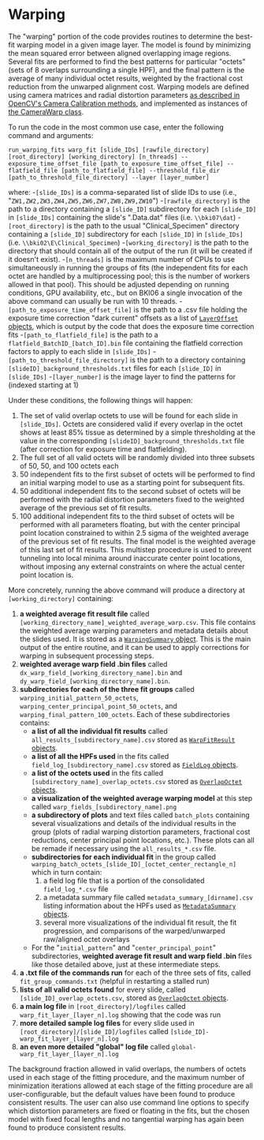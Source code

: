 # Warping

The "warping" portion of the code provides routines to determine the best-fit warping model in a given image layer. The model is found by minimizing the mean squared error between aligned overlapping image regions. Several fits are performed to find the best patterns for particular "octets" (sets of 8 overlaps surrounding a single HPF), and the final pattern is the average of many individual octet results, weighted by the fractional cost reduction from the unwarped alignment cost. Warping models are defined using camera matrices and radial distortion parameters [as described in OpenCV's Camera Calibration methods](https://docs.opencv.org/master/dc/dbb/tutorial_py_calibration.html), and implemented as instances of [the CameraWarp class](./warp.py#L296-L621).

To run the code in the most common use case, enter the following command and arguments:

`run_warping_fits warp_fit [slide_IDs] [rawfile_directory] [root_directory] [working_directory] [n_threads] --exposure_time_offset_file [path_to_exposure_time_offset_file] --flatfield_file [path_to_flatfield_file] --threshold_file_dir [path_to_threshold_file_directory] --layer [layer_number]`

where:
-`[slide_IDs]` is a comma-separated list of slide IDs to use (i.e., "`ZW1,ZW2,ZW3,ZW4,ZW5,ZW6,ZW7,ZW8,ZW9,ZW10`")
-`[rawfile_directory]` is the path to a directory containing a `[slide_ID]` subdirectory for each `[slide_ID]` in `[slide_IDs]` containing the slide's ".Data.dat" files (i.e. ``\\bki07\dat``)
-`[root_directory]` is the path to the usual "Clinical_Specimen" directory containing a `[slide_ID]` subdirectory for each `[slide_ID]` in `[slide_IDs]` (i.e. `\\bki02\E\Clinical_Specimen`)
-`[working_directory]` is the path to the directory that should contain all of the output of the run (it will be created if it doesn't exist).
-`[n_threads]` is the maximum number of CPUs to use simultaneously in running the groups of fits (the independent fits for each octet are handled by a multiprocessing pool; this is the number of workers allowed in that pool). This should be adjusted depending on running conditions, GPU availability, etc., but on BKI06 a single invocation of the above command can usually be run with 10 threads.
-`[path_to_exposure_time_offset_file]` is the path to a .csv file holding the exposure time correction "dark current" offsets as a list of [`LayerOffset` objects](../../utilities/img_file_io.py#L31-L36), which is output by the code that does the exposure time correction fits
-`[path_to_flatfield_file]` is the path to a `flatfield_BatchID_[batch_ID].bin` file containing the flatfield correction factors to apply to each slide in `[slide_IDs]` 
-`[path_to_threshold_file_directory]` is the path to a directory containing `[slideID]_background_thresholds.txt` files for each `[slide_ID]` in `[slide_IDs]`
-`[layer_number]` is the image layer to find the patterns for (indexed starting at 1)

Under these conditions, the following things will happen:
1. The set of valid overlap octets to use will be found for each slide in `[slide_IDs]`. Octets are considered valid if every overlap in the octet shows at least 85% tissue as determined by a simple thresholding at the value in the corresponding `[slideID]_background_thresholds.txt` file (after correction for exposure time and flatfielding).
1. The full set of all valid octets will be randomly divided into three subsets of 50, 50, and 100 octets each
1. 50 independent fits to the first subset of octets will be performed to find an initial warping model to use as a starting point for subsequent fits.
1. 50 additional independent fits to the second subset of octets will be performed with the radial distortion parameters fixed to the weighted average of the previous set of fit results.
1. 100 additional independent fits to the third subset of octets will be performed with all parameters floating, but with the center principal point location constrained to within 2.5 sigma of the weighted average of the previous set of fit results. The final model is the weighted average of this last set of fit results.
This multistep procedure is used to prevent tunneling into local minima around inaccurate center point locations, without imposing any external constraints on where the actual center point location is. 

More concretely, running the above command will produce a directory at `[working_directory]` containing:
1. **a weighted average fit result file** called `[working_directory_name]_weighted_average_warp.csv`. This file contains the weighted average warping parameters and metadata details about the slides used. It is stored as a [`WarpingSummary` object](./utilities.py#L114-L132). This is the main output of the entire routine, and it can be used to apply corrections for warping in subsequent processing steps.
1. **weighted average warp field .bin files** called `dx_warp_field_[working_directory_name].bin` and `dy_warp_field_[working_directory_name].bin`.
1. **subdirectories for each of the three fit groups** called `warping_initial_pattern_50_octets`, `warping_center_principal_point_50_octets`, and `warping_final_pattern_100_octets`. Each of these subdirectories contains:
    - **a list of all the individual fit results** called `all_results_[subdirectory_name].csv` stored as [`WarpFitResult` objects](./utilities.py#L75-L100).
    - **a list of all the HPFs used** in the fits called `field_log_[subdirectory_name].csv` stored as [`FieldLog` objects](./utilities.py#L102-L106).
    - **a list of the octets used** in the fits called `[subdirectory_name]_overlap_octets.csv` stored as [`OverlapOctet` objects](./utilities.py#L38-L73).
    - **a visualization of the weighted average warping model** at this step called `warp_fields_[subdirectory_name].png`
    - **a subdirectory of plots** and text files called `batch_plots` containing several visualizations and details of the individual results in the group (plots of radial warping distortion parameters, fractional cost reductions, center principal point locations, etc.). These plots can all be remade if necessary using the `all_results_*.csv` file.
    - **subdirectories for each individual fit** in the group called `warping_batch_octets_[slide_ID]_[octet_center_rectangle_n]` which in turn contain:
        1. a field log file that is a portion of the consolidated `field_log_*.csv` file
        1. a metadata summary file called `metadata_summary_[dirname].csv` listing information about the HPFs used as [`MetadataSummary` objects](../../utilities/misc.py#L115-L122).
        1. several more visualizations of the individual fit result, the fit progression, and comparisons of the warped/unwarped raw/aligned octet overlays
    - For the "`initial_pattern`" and "`center_principal_point`" subdirectories, **weighted average fit result and warp field .bin** files like those detailed above, just at these intermediate steps.
1. **a .txt file of the commands run** for each of the three sets of fits, called `fit_group_commands.txt` (helpful in restarting a stalled run)
1. **lists of all valid octets found** for every slide, called `[slide_ID]_overlap_octets.csv`, stored as [`OverlapOctet` objects](./utilities.py#L38-L73).
1. **a main log file** in `[root_directory]/logfiles` called `warp_fit_layer_[layer_n].log` showing that the code was run
1. **more detailed sample log files** for every slide used in `[root_directory]/[slide_ID]/logfiles` called `[slide_ID]-warp_fit_layer_[layer_n].log` 
1. **an even more detailed "global" log file** called `global-warp_fit_layer_[layer_n].log` 

The background fraction allowed in valid overlaps, the numbers of octets used in each stage of the fitting procedure, and the maximum number of minimization iterations allowed at each stage of the fitting procedure are all user-configurable, but the default values have been found to produce consistent results. The user can also use command line options to specify which distortion parameters are fixed or floating in the fits, but the chosen model with fixed focal lengths and no tangential warping has again been found to produce consistent results.

